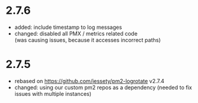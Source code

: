 # 2.7.6
- added: include timestamp to log messages
- changed: disabled all PMX / metrics related code   
  (was causing issues, because it accesses incorrect paths)

# 2.7.5
- rebased on https://github.com/jessety/pm2-logrotate v2.7.4
- changed: using our custom pm2 repos as a dependency (needed to fix issues with multiple instances)
